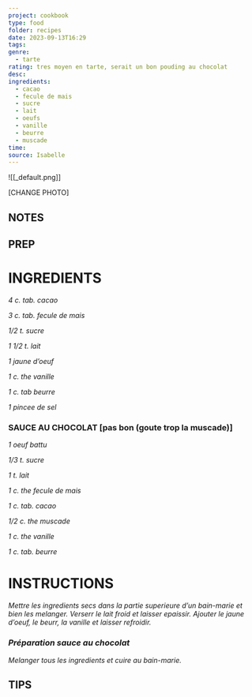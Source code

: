 ```yaml
---
project: cookbook
type: food
folder: recipes
date: 2023-09-13T16:29
tags: 
genre:
  - tarte
rating: tres moyen en tarte, serait un bon pouding au chocolat
desc: 
ingredients:
  - cacao
  - fecule de mais
  - sucre
  - lait
  - oeufs
  - vanille
  - beurre
  - muscade
time: 
source: Isabelle
---
```


![[_default.png]]

[CHANGE PHOTO]


## NOTES




## PREP


# INGREDIENTS

_4 c. tab. cacao_

_3 c. tab. fecule de mais_

_1/2 t. sucre_

_1 1/2 t. lait_

_1 jaune d’oeuf_

_1 c. the vanille_

_1 c. tab beurre_

_1 pincee de sel_

### SAUCE AU CHOCOLAT [pas bon (goute trop la muscade)]

_1 oeuf battu_

_1/3 t. sucre_

_1 t. lait_

_1 c. the fecule de mais_

_1 c. tab. cacao_

_1/2 c. the muscade_

_1 c. the vanille_

_1 c. tab. beurre_




# INSTRUCTIONS

_Mettre les ingredients secs dans la partie_
_superieure d’un bain-marie et bien les_
_melanger. Verserr le lait froid et laisser_
_epaissir. Ajouter le jaune d’oeuf, le beurr, la_
_vanille et laisser refroidir._


### _Préparation sauce au chocolat_

_Melanger tous les ingredients et cuire au_
_bain-marie._




## TIPS



